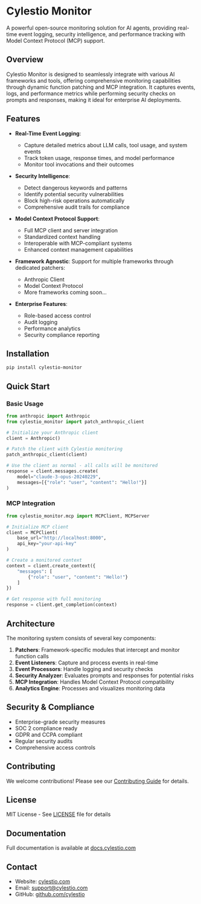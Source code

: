 # Cylestio Monitor

A powerful open-source monitoring solution for AI agents, providing real-time event logging, security intelligence, and performance tracking with Model Context Protocol (MCP) support.

## Overview

Cylestio Monitor is designed to seamlessly integrate with various AI frameworks and tools, offering comprehensive monitoring capabilities through dynamic function patching and MCP integration. It captures events, logs, and performance metrics while performing security checks on prompts and responses, making it ideal for enterprise AI deployments.

## Features

- **Real-Time Event Logging**: 
  - Capture detailed metrics about LLM calls, tool usage, and system events
  - Track token usage, response times, and model performance
  - Monitor tool invocations and their outcomes
  
- **Security Intelligence**: 
  - Detect dangerous keywords and patterns
  - Identify potential security vulnerabilities
  - Block high-risk operations automatically
  - Comprehensive audit trails for compliance
  
- **Model Context Protocol Support**:
  - Full MCP client and server integration
  - Standardized context handling
  - Interoperable with MCP-compliant systems
  - Enhanced context management capabilities

- **Framework Agnostic**: Support for multiple frameworks through dedicated patchers:
  - Anthropic Client
  - Model Context Protocol
  - More frameworks coming soon...

- **Enterprise Features**:
  - Role-based access control
  - Audit logging
  - Performance analytics
  - Security compliance reporting

## Installation

```bash
pip install cylestio-monitor
```

## Quick Start

### Basic Usage

```python
from anthropic import Anthropic
from cylestio_monitor import patch_anthropic_client

# Initialize your Anthropic client
client = Anthropic()

# Patch the client with Cylestio monitoring
patch_anthropic_client(client)

# Use the client as normal - all calls will be monitored
response = client.messages.create(
    model="claude-3-opus-20240229",
    messages=[{"role": "user", "content": "Hello!"}]
)
```

### MCP Integration

```python
from cylestio_monitor.mcp import MCPClient, MCPServer

# Initialize MCP client
client = MCPClient(
    base_url="http://localhost:8000",
    api_key="your-api-key"
)

# Create a monitored context
context = client.create_context({
    "messages": [
        {"role": "user", "content": "Hello!"}
    ]
})

# Get response with full monitoring
response = client.get_completion(context)
```

## Architecture

The monitoring system consists of several key components:

1. **Patchers**: Framework-specific modules that intercept and monitor function calls
2. **Event Listeners**: Capture and process events in real-time
3. **Event Processors**: Handle logging and security checks
4. **Security Analyzer**: Evaluates prompts and responses for potential risks
5. **MCP Integration**: Handles Model Context Protocol compatibility
6. **Analytics Engine**: Processes and visualizes monitoring data

## Security & Compliance

- Enterprise-grade security measures
- SOC 2 compliance ready
- GDPR and CCPA compliant
- Regular security audits
- Comprehensive access controls

## Contributing

We welcome contributions! Please see our [Contributing Guide](CONTRIBUTING.md) for details.

## License

MIT License - See [LICENSE](LICENSE) file for details

## Documentation

Full documentation is available at [docs.cylestio.com](https://docs.cylestio.com)

## Contact

- Website: [cylestio.com](https://cylestio.com)
- Email: support@cylestio.com
- GitHub: [github.com/cylestio](https://github.com/cylestio)
